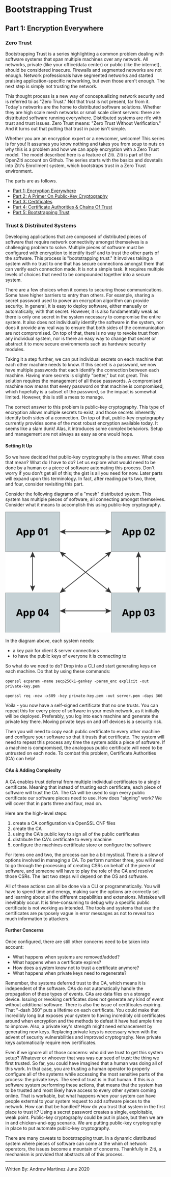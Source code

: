 # Bootstrapping Trust

## Part 1: Encryption Everywhere

### Zero Trust

Bootstrapping Trust is a series highlighting a common problem dealing
with software systems that span multiple machines over any network. All
networks, private (like your office/data center) or public (like the
internet), should be considered insecure. Firewalls and segmented
networks are not enough. Network professionals have segmented networks
and started praising application-specific networking, but even those
aren't enough. The next step is simply not trusting the network.

This thought process is a new way of conceptualizing network security
and is referred to as "Zero Trust." Not that trust is not present, far
from it. Today's networks are the home to distributed software
solutions. Whether they are high scale mesh networks or small scale
client servers: there are distributed software running everywhere.
Distributed systems are rife with trust and trust issues. Zero Trust
means: "Zero Trust Without Verification." And it turns out that putting
that trust in pace isn't simple.

Whether you are an encryption expert or a newcomer, welcome! This series
is for you! It assumes you know nothing and takes you from soup to nuts
on why this is a problem and how we can apply encryption with a Zero
Trust model. The model described here is a feature of Ziti. Ziti is part
of the OpenZiti account on Github. The series starts with the basics and
dovetails into Ziti's Enrollment system, which bootstraps trust in a
Zero Trust environment.

The parts are as follows.

- [Part 1: Encryption Everywhere](./part-01.encryption-everywhere.md)
- [Part 2: A Primer On Public-Key Cryptography](./part-02.a-primer-on-public-key-cryptography.md)
- [Part 3: Certificates](./part-03.certificates.md)
- [Part 4: Certificate Authorities & Chains Of Trust](./part-04.certificate-authorities-and-chains-of-trust.md)
- [Part 5: Bootstrapping Trust](./part-05.bootstrapping-trust.md)

### Trust & Distributed Systems

Developing applications that are composed of distributed pieces of
software that require network connectivity amongst themselves is a
challenging problem to solve. Multiple pieces of software must be
configured with encryption to identify itself and to trust the other
parts of the software. This process is "bootstrapping trust." It
involves taking a system with no trust to one that has secure
connections amongst them that can verify each connection made. It is not
a simple task. It requires multiple levels of choices that need to be
compounded together into a secure system.

There are a few choices when it comes to securing those communications.
Some have higher barriers to entry than others. For example, sharing a
secret password used to power an encryption algorithm can provide
security. In general, it is easy to deploy software, either manually or
automatically, with that secret. However, it is also fundamentally weak
as there is only one secret in the system necessary to compromise the
entire system. It also does not individually identify the software in
the system, nor does it provide any real way to ensure that both sides
of the communication are not compromised. On top of that, there is no
way to revoke trust from any individual system, nor is there an easy way
to change that secret or abstract it to more secure environments such as
hardware security modules.

Taking it a step further, we can put individual secrets on each machine
that each other machine needs to know. If this secret is a password, we
now have multiple passwords that each identify the connection between
each machine. Having more secrets is slightly "better," but not great.
This solution requires the management of all those passwords. A
compromised machine now means that every password on that machine is
compromised, which hopefully is a subset of the password, so the impact
is somewhat limited. However, this is still a mess to manage.

The correct answer to this problem is public-key cryptography. This type
of encryption allows multiple secrets to exist, and those secrets
inherently identify both sides of a connection. On top of that,
public-key cryptography currently provides some of the most robust
encryption available today. It seems like a slam dunk! Alas, it
introduces some complex behaviors. Setup and management are not always
as easy as one would hope.


#### Setting It Up

So we have decided that public-key cryptography is the answer. What does
that mean? What do I have to do? Let us explore what would need to be
done by a human or a piece of software automating this process. Don't
worry if you don't get all of this; the gist is all you need for now.
Later parts will expand upon this terminology. In fact, after reading
parts two, three, and four, consider revisiting this part.

Consider the following diagrams of a "mesh" distributed system. This
system has multiple pieces of software, all connecting amongst
themselves. Consider what it means to accomplish this using public-key
cryptography.

![Image of a simple mesh](./images/mesh.png)

In the diagram above, each system needs:

- a key pair for client & server connections
- to have the public keys of everyone it is connecting to

So what do we need to do? Drop into a CLI and start generating keys on
each machine. Do that by using these commands:

```
openssl ecparam -name secp256k1-genkey -param_enc explicit -out private-key.pem
```

```
openssl req -new -x509 -key private-key.pem -out server.pem -days 360
```

Voila - you now have a self-signed certificate that no one trusts. You
can repeat this for every piece of software in your mesh network, as it
initially will be deployed. Preferably, you log into each machine and
generate the private key there. Moving private keys on and off devices
is a security risk.

Then you will need to copy each public certificate to every other
machine and configure your software so that it trusts that certificate.
The system will need to repeat this process any time the system adds a
piece of software. If a machine is compromised, the analogous public
certificate will need to be untrusted on each node. To combat this
problem, Certificate Authorities (CA) can help!

#### CAs & Adding Complexity

A CA enables trust deferral from multiple individual certificates to a
single certificate. Meaning that instead of trusting each certificate,
each piece of software will trust the CA. The CA will be used to sign
every public certificate our software pieces need to use. How does
"signing" work? We will cover that in parts three and four, read on.

Here are the high-level steps:

1. create a CA configuration via OpenSSL CNF files
2. create the CA
3. using the CA's public key to sign all of the public certificates
4. distribute the CA's certificate to every machine
5. configure the machines certificate store or configure the software

For items one and two, the process can be a bit mystical. There is a
slew of options involved in managing a CA. To perform number three, you
will need to go through the processing of creating CSRs on behalf of the
piece of software, and someone will have to play the role of the CA and
resolve those CSRs. The last two steps will depend on the OS and
software.

All of these actions can all be done via a CLI or programmatically. You
will have to spend time and energy, making sure the options are
correctly set and learning about all the different capabilities and
extensions. Mistakes will inevitably occur. It is time-consuming to
debug why a specific public certificate is not working as intended. The
tools and systems that use the certificates are purposely vague in error
messages as not to reveal too much information to attackers.

#### Further Concerns

Once configured, there are still other concerns need to be taken into
account:

- What happens when systems are removed/added?
- What happens when a certificate expires?
- How does a system know not to trust a certificate anymore?
- What happens when private keys need to regenerate?

Remember, the systems deferred trust to the CA, which means it is
independent of the software. CAs do not automatically handle the
propagation of these types of events. CAs are data files on a storage
device. Issuing or revoking certificates does not generate any kind of
event without additional software. There is also the issue of
certificates expiring. That "-dash 360" puts a lifetime on each
certificate. You could make that incredibly long but exposes your system
to having incredibly old certificates around when encryption and the
methods to defeat it have had ample time to improve. Also, a private
key's strength might need enhancement by generating new keys. Replacing
private keys is necessary when with the advent of security
vulnerabilities and improved cryptography. New private keys
automatically require new certificates.

Even if we ignore all of those concerns: who did we trust to get this
system setup? Whatever or whoever that was was our seed of trust: the
thing we first trusted. So far, you could have imagined that a human was
doing all of this work. In that case, you are trusting a human operator
to properly configure all of the systems while accessing the most
sensitive parts of the process: the private keys. The seed of trust is
in that human. If this is a software system performing these actions,
that means that the system has to be trusted and most likely have access
to every other system coming online. That is workable, but what happens
when your system can have people external to your system request to add
software pieces to the network. How can that be handled? How do you
trust that system in the first place to trust it? Using a secret
password creates a single, exploitable, weak point. Public-key
cryptography could be put in place, but then we are in and
chicken-and-egg scenario. We are putting public-key cryptography in
place to put automate public-key cryptography.

There are many caveats to bootstrapping trust. In a dynamic distributed
system where pieces of software can come at the whim of network
operators, the issues become a mountain of concerns. Thankfully in Ziti,
a mechanism is provided that abstracts all of this process.

---
Written By: Andrew Martinez
June 2020